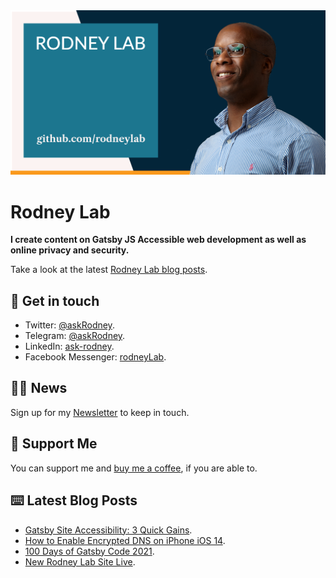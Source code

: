 <picture>
  <source srcset="./images/rodneylab-github.avif" type="image/avif">
  <source srcset="./images/rodneylab-github.webp" type="image/webp">
  <img src="./images/rodneylab-github.png" alt="Rodney Lab Github banner">
</picture>

# Rodney Lab
**I create content on Gatsby JS Accessible web development as well as online privacy and security.**

<!--
Take a look at the latest <a aria-label="See latest Rodney Lab projects" href="https://rodneylab.com/projects/" rel="noopener">Rodney Lab projects</a>.
-->

Take a look at the latest <a aria-label="See latest Rodney Lab projects" href="https://rodneylab.com/blog/" rel="noopener">Rodney Lab blog posts</a>.

## 📱 Get in touch

- Twitter: <a aria-label="Direct message Rodney Lab on twitter" href="https://twitter.com/messages/compose?recipient_id=1323579817258831875" target="_blank" rel="nofollow noopener noreferrer">@askRodney</a>.
- Telegram: <a aria-label="Direct message Rodney Lab on Telegram" href="https://t.me/askRodney" target="_blank" rel="nofollow noopener noreferrer">@askRodney</a>.
- LinkedIn: <a aria-label="Direct message Rodney Lab on LinkedIn" href="https://uk.linkedin.com/in/ask-rodney" target="_blank" rel="nofollow noopener noreferrer">ask-rodney</a>.
- Facebook Messenger: <a aria-label="Direct message Rodney Lab on Facebook" href="https://m.me/rodneyLab" target="_blank" rel="nofollow noopener noreferrer">rodneyLab</a>.

## 🧑🏽 News

Sign up for my <a aria-label="Sign up the the Rodney Lab newsletter" href="https://rodneylab.com/about/#newsletter" rel="noopener">Newsletter</a> to keep in touch.

## 💙 Support Me

You can support me and <a aria-label="Support Rodney Lab via by me a coffee" href="https://rodneylab.com/giving/" rel="noopener">buy me a coffee</a>, if you are able to.

## ⌨️ Latest Blog Posts


<!-- BLOG-POST-LIST:START -->
<!-- BLOG-POST-LIST:END -->

- <a aria-label="Open Rodney Lab Blog Post: Gatsby Site Accessibility: 3 Quick Gains" href="https://rodneylab.com/gatsby-site-accessibility-3-quick-gains/" rel="noopener">Gatsby Site Accessibility: 3 Quick Gains</a>.
- <a aria-label="Open Rodney Lab Blog Post: How to Enable Encrypted DNS on iPhone iOS 14" href="https://rodneylab.com/how-to-enable-encrypted-dns-on-iphone-ios-14/" rel="noopener">How to Enable Encrypted DNS on iPhone iOS 14</a>.
- <a aria-label="Open Rodney Lab Blog Post: 100 Days of Gatsby Code 2021" href="https://rodneylab.com/100-days-of-gatsby-code-2021/" rel="noopener">100 Days of Gatsby Code 2021</a>.
- <a aria-label="Open Rodney Lab Blog Post: New Rodney Lab Site Live" href="https://rodneylab.com/new-rodneylab-site-now-live/" rel="noopener">New Rodney Lab Site Live</a>.
